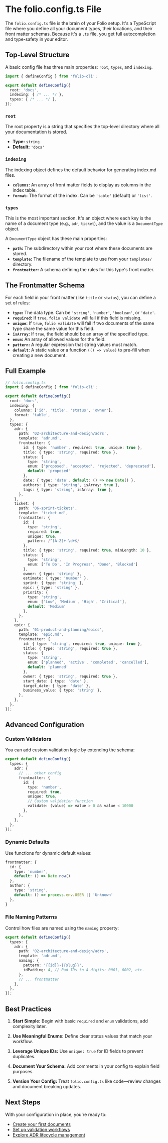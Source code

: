 
# The folio.config.ts File

The `folio.config.ts` file is the brain of your Folio setup. It's a TypeScript file where you define all your document types, their locations, and their front matter schemas. Because it's a `.ts` file, you get full autocompletion and type-safety in your editor.

## Top-Level Structure

A basic config file has three main properties: `root`, `types`, and `indexing`.

```typescript
import { defineConfig } from 'folio-cli';

export default defineConfig({
  root: 'docs',
  indexing: { /* ... */ },
  types: { /* ... */ },
});
```

### `root`

The root property is a string that specifies the top-level directory where all your documentation is stored.

- **Type:** `string`
- **Default:** `'docs'`

### `indexing`

The indexing object defines the default behavior for generating index.md files.

- **`columns`:** An array of front matter fields to display as columns in the index table.
- **`format`:** The format of the index. Can be `'table'` (default) or `'list'`.

### `types`

This is the most important section. It's an object where each key is the name of a document type (e.g., `adr`, `ticket`), and the value is a `DocumentType` object.

A `DocumentType` object has these main properties:

- **`path`:** The subdirectory within your root where these documents are stored.
- **`template`:** The filename of the template to use from your `templates/` directory.
- **`frontmatter`:** A schema defining the rules for this type's front matter.

## The Frontmatter Schema

For each field in your front matter (like `title` or `status`), you can define a set of rules:

- **`type`:** The data type. Can be `'string'`, `'number'`, `'boolean'`, or `'date'`.
- **`required`:** If `true`, `folio validate` will fail if this field is missing.
- **`unique`:** If `true`, `folio validate` will fail if two documents of the same type share the same value for this field.
- **`isArray`:** If `true`, the field should be an array of the specified type.
- **`enum`:** An array of allowed values for the field.
- **`pattern`:** A regular expression that string values must match.
- **`default`:** A static value or a function `(() => value)` to pre-fill when creating a new document.

## Full Example

```typescript
// folio.config.ts
import { defineConfig } from 'folio-cli';

export default defineConfig({
  root: 'docs',
  indexing: {
    columns: ['id', 'title', 'status', 'owner'],
    format: 'table',
  },
  types: {
    adr: {
      path: '02-architecture-and-design/adrs',
      template: 'adr.md',
      frontmatter: {
        id: { type: 'number', required: true, unique: true },
        title: { type: 'string', required: true },
        status: { 
          type: 'string', 
          enum: ['proposed', 'accepted', 'rejected', 'deprecated'], 
          default: 'proposed' 
        },
        date: { type: 'date', default: () => new Date() },
        authors: { type: 'string', isArray: true },
        tags: { type: 'string', isArray: true },
      },
    },
    ticket: {
      path: '06-sprint-tickets',
      template: 'ticket.md',
      frontmatter: {
        id: { 
          type: 'string', 
          required: true, 
          unique: true, 
          pattern: /^[A-Z]+-\d+$/ 
        },
        title: { type: 'string', required: true, minLength: 10 },
        status: { 
          type: 'string', 
          enum: ['To Do', 'In Progress', 'Done', 'Blocked'] 
        },
        owner: { type: 'string' },
        estimate: { type: 'number' },
        sprint: { type: 'string' },
        epic: { type: 'string' },
        priority: { 
          type: 'string', 
          enum: ['Low', 'Medium', 'High', 'Critical'],
          default: 'Medium'
        },
      },
    },
    epic: {
      path: '01-product-and-planning/epics',
      template: 'epic.md',
      frontmatter: {
        id: { type: 'string', required: true, unique: true },
        title: { type: 'string', required: true },
        status: { 
          type: 'string', 
          enum: ['planned', 'active', 'completed', 'cancelled'],
          default: 'planned'
        },
        owner: { type: 'string', required: true },
        start_date: { type: 'date' },
        target_date: { type: 'date' },
        business_value: { type: 'string' },
      },
    },
  },
});
```

## Advanced Configuration

### Custom Validators

You can add custom validation logic by extending the schema:

```typescript
export default defineConfig({
  types: {
    adr: {
      // ... other config
      frontmatter: {
        id: { 
          type: 'number', 
          required: true, 
          unique: true,
          // Custom validation function
          validate: (value) => value > 0 && value < 10000
        },
      },
    },
  },
});
```

### Dynamic Defaults

Use functions for dynamic default values:

```typescript
frontmatter: {
  id: { 
    type: 'number', 
    default: () => Date.now() 
  },
  author: { 
    type: 'string', 
    default: () => process.env.USER || 'Unknown' 
  },
}
```

### File Naming Patterns

Control how files are named using the `naming` property:

```typescript
export default defineConfig({
  types: {
    adr: {
      path: '02-architecture-and-design/adrs',
      template: 'adr.md',
      naming: {
        pattern: '{{id}}-{{slug}}',
        idPadding: 4, // Pad IDs to 4 digits: 0001, 0002, etc.
      },
      // ... frontmatter
    },
  },
});
```

## Best Practices

1. **Start Simple:** Begin with basic `required` and `enum` validations, add complexity later.

2. **Use Meaningful Enums:** Define clear status values that match your workflow.

3. **Leverage Unique IDs:** Use `unique: true` for ID fields to prevent duplicates.

4. **Document Your Schema:** Add comments in your config to explain field purposes.

5. **Version Your Config:** Treat `folio.config.ts` like code—review changes and document breaking updates.

## Next Steps

With your configuration in place, you're ready to:

- [Create your first documents](../03-command-reference/new.md)
- [Set up validation workflows](../04-advanced-guides/ci-cd-integration.md)
- [Explore ADR lifecycle management](../04-advanced-guides/adr-workflows.md)
